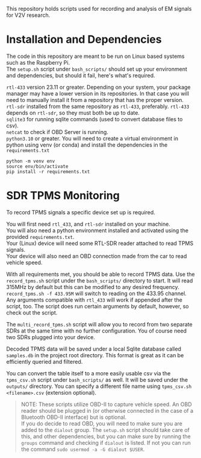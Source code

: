 This repository holds scripts used for recording and analysis of EM signals for V2V research.

# Installation and Dependencies

The code in this repository are meant to be run on Linux based systems such as the Raspberry Pi.\
The `setup.sh` script under `bash_scripts/` should set up your environment and dependencies, but should it fail, here's what's required.

`rtl-433` version 23.11 or greater. Depending on your system, your package manager may have a lower version in its repositories. In that case you will need to manually install it from a repository that has the proper version.\
`rtl-sdr` installed from the same repository as `rtl-433`, preferably. `rtl-433` depends on `rtl-sdr`, so they must both be up to date.\
`sqlite3` for running sqlite commands (used to convert database files to csv).\
`netcat` to check if OBD Server is running.\
`python3.10` or greater. You will need to create a virtual environment in python using venv (or conda) and install the dependencies in the `requirements.txt`

```
python -m venv env
source env/bin/activate
pip install -r requirements.txt
```

# SDR TPMS Monitoring

To record TPMS signals a specific device set up is required.

You will first need `rtl_433`, and `rtl-sdr` installed on your machine.\
You will also need a python environment installed and activated using the provided `requirements.txt`.\
Your (Linux) device will need some RTL-SDR reader attached to read TPMS signals.\
Your device will also need an OBD connection made from the car to read vehicle speed.

With all requirements met, you should be able to record TPMS data. Use the `record_tpms.sh` script under the `bash_scripts/` directory to start. It will read 315MHz by default but this can be modified to any desired frequency. `record_tpms.sh -f 433.95M` will switch to reading on the 433.95 channel. Any arguments compatible with `rtl_433` will work if appended after the script, too. The script does run certain arguments by default, however, so check out the script.

The `multi_record_tpms.sh` script will allow you to record from two separate SDRs at the same time with no further configuration. You of course need two SDRs plugged into your device.

Decoded TPMS data will be saved under a local Sqlite database called `samples.db` in the project root directory. This format is great as it can be efficiently queried and filtered.

You can convert the table itself to a more easily usable csv via the `tpms_csv.sh` script under `bash_scripts/` as well. It will be saved under the `outputs/` directory. You can specify a different file name using `tpms_csv.sh <filename>.csv` (extension optional).

> NOTE: These scripts utilize OBD-II to capture vehicle speed. An OBD reader should be plugged in (or otherwise connected in the case of a Bluetooth OBD-II interface) but is optional. \
> If you do decide to read OBD, you will need to make sure you are added to the `dialout` group. The `setup.sh` script should take care of this, and other dependencies, but you can make sure by running the `groups` command and checking if `dialout` is listed. If not you can run the command `sudo usermod -a -G dialout $USER`.
